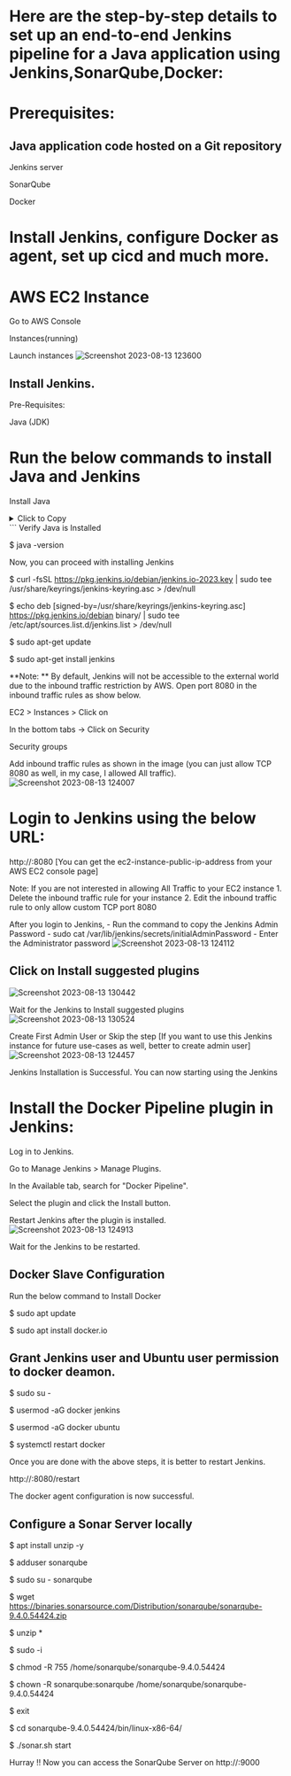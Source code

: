 # Here are the step-by-step details to set up an end-to-end Jenkins pipeline for a Java application using Jenkins,SonarQube,Docker:

# Prerequisites:

## Java application code hosted on a Git repository

Jenkins server

SonarQube

Docker

# Install Jenkins, configure Docker as agent, set up cicd and much more.

# AWS EC2 Instance

Go to AWS Console

Instances(running)

Launch instances
![Screenshot 2023-08-13 123600](https://github.com/ujnvdprasad/Jenkins-Docker-SonarQube/assets/124246569/48ab52d4-f7cd-46f6-ac4f-61702c294609)

## Install Jenkins.

Pre-Requisites:

Java (JDK)

# Run the below commands to install Java and Jenkins

Install Java
<details>
  <summary>Click to Copy</summary>
$ sudo apt update

$ sudo apt install openjdk-11-jre
</details>
```
Verify Java is Installed

$ java -version

Now, you can proceed with installing Jenkins

$ curl -fsSL https://pkg.jenkins.io/debian/jenkins.io-2023.key | sudo tee \
  /usr/share/keyrings/jenkins-keyring.asc > /dev/null

$ echo deb [signed-by=/usr/share/keyrings/jenkins-keyring.asc] \
  https://pkg.jenkins.io/debian binary/ | sudo tee \
  /etc/apt/sources.list.d/jenkins.list > /dev/null

$ sudo apt-get update

$ sudo apt-get install jenkins

**Note: ** By default, Jenkins will not be accessible to the external world due to the inbound traffic restriction by AWS. Open port 8080 in the inbound traffic rules as show below.

EC2 > Instances > Click on

In the bottom tabs -> Click on Security

Security groups

Add inbound traffic rules as shown in the image (you can just allow TCP 8080 as well, in my case, I allowed All traffic).
![Screenshot 2023-08-13 124007](https://github.com/ujnvdprasad/Jenkins-Docker-SonarQube/assets/124246569/73bf7c24-eb5d-403e-987b-00158d334514)

# Login to Jenkins using the below URL:
http://:8080 [You can get the ec2-instance-public-ip-address from your AWS EC2 console page]

Note: If you are not interested in allowing All Traffic to your EC2 instance 1. Delete the inbound traffic rule for your instance 2. Edit the inbound traffic rule to only allow custom TCP port 8080

After you login to Jenkins, - Run the command to copy the Jenkins Admin Password - sudo cat /var/lib/jenkins/secrets/initialAdminPassword - Enter the Administrator password
![Screenshot 2023-08-13 124112](https://github.com/ujnvdprasad/Jenkins-Docker-SonarQube/assets/124246569/3b5b54b5-53f4-4d78-ba69-6a77697f835e)

## Click on Install suggested plugins
![Screenshot 2023-08-13 130442](https://github.com/ujnvdprasad/Jenkins-Docker-SonarQube/assets/124246569/b8ae0b8d-76fd-4277-98b5-c1f495681fbd)

Wait for the Jenkins to Install suggested plugins
![Screenshot 2023-08-13 130524](https://github.com/ujnvdprasad/Jenkins-Docker-SonarQube/assets/124246569/efdb857b-24b0-4ddd-9f63-82c546a5ed5b)

Create First Admin User or Skip the step [If you want to use this Jenkins instance for future use-cases as well, better to create admin user]
![Screenshot 2023-08-13 124457](https://github.com/ujnvdprasad/Jenkins-Docker-SonarQube/assets/124246569/3bfe49b8-6690-4411-9059-3a9564ccd3d7)

Jenkins Installation is Successful. You can now starting using the Jenkins

# Install the Docker Pipeline plugin in Jenkins:

Log in to Jenkins.

Go to Manage Jenkins > Manage Plugins.

In the Available tab, search for "Docker Pipeline".

Select the plugin and click the Install button.

Restart Jenkins after the plugin is installed.
![Screenshot 2023-08-13 124913](https://github.com/ujnvdprasad/Jenkins-Docker-SonarQube/assets/124246569/5bcc95d7-628f-435c-b1d8-257d6efd88ac)

Wait for the Jenkins to be restarted.

## Docker Slave Configuration

Run the below command to Install Docker

$ sudo apt update

$ sudo apt install docker.io

## Grant Jenkins user and Ubuntu user permission to docker deamon.
$ sudo su - 

$ usermod -aG docker jenkins

$ usermod -aG docker ubuntu

$ systemctl restart docker

Once you are done with the above steps, it is better to restart Jenkins.

http://<ec2-instance-public-ip>:8080/restart

The docker agent configuration is now successful.

## Configure a Sonar Server locally

$ apt install unzip -y

$ adduser sonarqube

$ sudo su - sonarqube

$ wget https://binaries.sonarsource.com/Distribution/sonarqube/sonarqube-9.4.0.54424.zip

$ unzip *

$ sudo -i

$ chmod -R 755 /home/sonarqube/sonarqube-9.4.0.54424

$ chown -R sonarqube:sonarqube /home/sonarqube/sonarqube-9.4.0.54424

$ exit

$ cd sonarqube-9.4.0.54424/bin/linux-x86-64/

$ ./sonar.sh start

Hurray !! Now you can access the SonarQube Server on http://<ip-address>:9000
